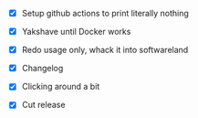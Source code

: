 - [x] Setup github actions to print literally nothing

- [x] Yakshave until Docker works

- [x] Redo usage only, whack it into softwareland

- [x] Changelog
- [x] Clicking around a bit
- [x] Cut release
